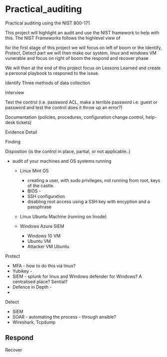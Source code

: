 # Practical_auditing
Practical auditing using the NIST 800-171 

This project will highlight an audit and use the NIST framework to help with this. 
The NIST Frameworks follows the highlevel view of 

for the first stage of this project we will focus on left of boom or the Identify, Protect, Detect part 
we will then make our system, linux and windows VM vunerable and focus on right of boom the respond and recover phase 

We will then at the end of this project focus on Lessons Learned and create a personal playbook to responed to the issue. 



Identify 
Three methods of data collection 

Interview 


Test the control (i.e. password ACL, make a terrible password i.e. guest or password and test the control does it throw up an error?)

Documentation (policies, procedures, configuration change control, help-desk tickets)



Evidence Detail 



Finding 


Dispostion (is the control in place, partial, or not applicable..)













- audit of your machines and OS systems running
    - Linux Mint OS
        - creating a user, with sudo privileges, not running from root, keys of the castle. 
        - BIOS -
        - SSH configuration
        - disabling root access using a SSH key with encyption and a passphrase
          
    - Linux Ubuntu Machine (running on linode)
    - Windows Azure SIEM
        - Windows 10 VM
        - Ubuntu VM
        - Attacker VM Ubuntu 


Protect 
   - MFA - how to do this via linux?
   - Yubikey -
   - SIEM - splunk for linux and Windows defender for Windows? A centralised place? Sential? 
   - Defence in Depth -
   - 

Detect 
  - SIEM
  - SOAR - automating the process - through ansible?
  - Wireshark, Tcpdump


Respond 
   - 


Recover 


